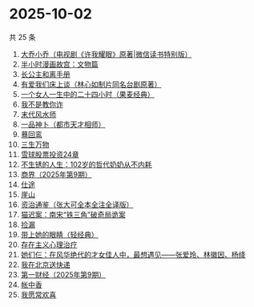 # 2025-10-02

共 25 条

<!-- BEGIN WEREAD -->
<!-- 最后更新时间 2025-10-02 23:26:22 +0800 -->
1. [大乔小乔（电视剧《许我耀眼》原著|微信读书特别版）](https://weread.qq.com/web/bookDetail/1ae327f0813aba7fag017585)
1. [半小时漫画故宫：文物篇](https://weread.qq.com/web/bookDetail/06a32200813aba724g0146b7)
1. [长公主和离手册](https://weread.qq.com/web/bookDetail/1ec326b0813aba730g013f38)
1. [有爱我们床上谈（林心如制片同名台剧原著）](https://weread.qq.com/web/bookDetail/17632910813aba76cg012502)
1. [一个女人一生中的二十四小时（果麦经典）](https://weread.qq.com/web/bookDetail/bcc32220813aba6bbg013071)
1. [我不是教你诈](https://weread.qq.com/web/bookDetail/14232ed0813ab6d8fg019a70)
1. [末代风水师](https://weread.qq.com/web/bookDetail/77332520813aba722g010c64)
1. [一品神卜（都市天才相师）](https://weread.qq.com/web/bookDetail/34b32b90813aba555g0105ad)
1. [蓦回鸾](https://weread.qq.com/web/bookDetail/14b321d0813aba723g011c1b)
1. [三生万物](https://weread.qq.com/web/bookDetail/48432b50813ab9339g013f3f)
1. [雪球股票投资24章](https://weread.qq.com/web/bookDetail/2f032be0813aba75fg011b7a)
1. [不生锈的人生：102岁的哲代奶奶从不内耗](https://weread.qq.com/web/bookDetail/77232620813aba06dg01442d)
1. [商界（2025年第9期）](https://weread.qq.com/web/bookDetail/03f32750813aba78cg010878)
1. [仕途](https://weread.qq.com/web/bookDetail/016325a0813aba6e3g014bf8)
1. [崖山](https://weread.qq.com/web/bookDetail/c4132250813aba76eg014c67)
1. [资治通鉴（张大可全本全注全译版）](https://weread.qq.com/web/bookDetail/33532d70813aba6ccg011cd8)
1. [猫迟案：南宋“铁三角”破奇局诡案](https://weread.qq.com/web/bookDetail/a6332650813aba6a9g012871)
1. [捡漏](https://weread.qq.com/web/bookDetail/fa8324f0813aba75eg015764)
1. [带上她的眼睛（轻经典）](https://weread.qq.com/web/bookDetail/0f032480813ab9f2bg0128ad)
1. [存在主义心理治疗](https://weread.qq.com/web/bookDetail/538320a0813ab83e4g01836b)
1. [她们仨：在风华绝代的才女佳人中，最想遇见——张爱玲、林徽因、杨绛](https://weread.qq.com/web/bookDetail/0f3328d0728089930f34340)
1. [我在北京送快递](https://weread.qq.com/web/bookDetail/51532c40813ab7c0ag019c84)
1. [第一财经（2025年第9期）](https://weread.qq.com/web/bookDetail/751322e0813aba7f5g015500)
1. [帐中香](https://weread.qq.com/web/bookDetail/e3232920813aba5e1g01341c)
1. [我愿常欢喜](https://weread.qq.com/web/bookDetail/6d032db0813ab814cg01374d)
<!-- END WEREAD -->